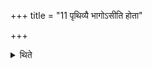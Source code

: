 +++
title = "11 पृथिव्यै भागोऽसीति होता"

+++

<details><summary>थिते</summary>

11. With pr̥thivyai bhāgosi the Hotr̥ eats his portion; with antarikṣasya bhāgosi the Adhvaryu eats his portion; with divo bhāgosi the Brahman eats his portion.
</details>
